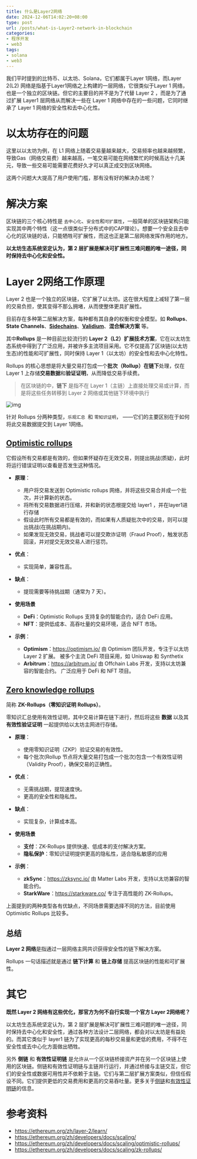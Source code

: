 ```yaml
---
title: 什么是Layer2网络
date: 2024-12-06T14:02:20+08:00
type: post
url: /posts/what-is-Layer2-network-in-blockchain
categories:
- 程序开发
- web3
tags:
- solana
- web3
---
```




我们平时提到的比特币、以太坊、Solana，它们都属于Layer 1网络，而Layer 2(L2) 网络是指基于Layer1网络之上构建的一层网络，它很类似于Layer 1 网络，也是一个独立的区块链。但它的主要目的并不是为了代替 Layer 2 ，而是为了通过扩展 Layer1 层网络从而解决一些在 Layer 1 网络中存在的一些问题，它同时继承了 Layer 1 网络的安全性和去中心化性。

# 以太坊存在的问题

这里以以太坊为例，在 L1 网络上随着交易量越来越大，交易频率也越来越频繁，导致Gas（网络交易费）越来越高，一笔交易可能在网络繁忙的时候高达十几美元，导致一些交易可能需要花费好久才可以真正成交到区块网络。

这两个问题大大提高了用户使用门槛，那有没有好的解决办法呢？

# 解决方案

区块链的三个核心特性是 `去中心化`、`安全性`和`可扩展性`，一般简单的区块链架构只能实现其中两个特性（这一点很类似于分布式中的CAP理论）。想要一个安全且去中心化的区块链的话，只能牺牲可扩展性，而这也正是第二层网络发挥作用的地方。

**以太坊生态系统坚定认为，第 2 层扩展是解决可扩展性三难问题的唯一途径，同时保持去中心化和安全性。**

# Layer 2网络工作原理

Layer 2 也是一个独立的区块链，它扩展了以太坊。这在很大程度上减轻了第一层的交易负担，使其变得不那么拥堵，从而使整体更具扩展性。

目前存在多种第二层解决方案，每种都有其自身的权衡和安全模型。如 **Rollups**、**State Channels**、**[Sidechains](https://ethereum.org/zh/developers/docs/scaling/sidechains/)**、**[Validium](https://ethereum.org/zh/developers/docs/scaling/validium/)**、**混合解决方案** 等。

其中**Rollups** 是一种目前比较流行的 **Layer 2（L2）扩展技术方案**，它在以太坊生态系统中得到了广泛应用，并被许多主流项目采用。它不仅提高了区块链(以太坊生态)的性能和可扩展性，同时保持 Layer 1（以太坊）的安全性和去中心化特性。

Rollups 的核心思想是将大量交易打包成一个**批次（Rollup）**在**链下**处理，仅在 Layer 1 上存储**交易数据**和**验证证明**，从而降低交易手续费。

> 在区块链的中，**链下** 是指不在 Layer 1（主链）上直接处理交易或计算，而是将这些任务转移到 Layer 2 网络或其他链下环境中执行

![img](https://blog--static.oss-cn-shanghai.aliyuncs.com/uploads/2025/layer2-network.webp)

针对 Rollups 分两种类型，`乐观汇总 `和 `零知识证明`， ——它们的主要区别在于如何将此交易数据提交到 Layer 1网络。

## [Optimistic rollups](https://ethereum.org/developers/docs/scaling/optimistic-rollups/)

它假设所有交易都是有效的，但如果怀疑存在无效交易，则提出挑战(质疑)，此时将运行错误证明以查看是否发生这种情况。

- **原理**：

  - 用户将交易发送到 Optimistic rollups 网络，并将这些交易合并成一个批次，并计算新的状态。
  - 将所有交易数据进行压缩，并和新的状态根提交给 layer1 ，并在layer1进行存储
  - 假设此时所有交易都是有效的，而如果有人质疑批次中的交易，则可以提出挑战(在挑战期内)。
  - 如果发现无效交易，挑战者可以提交欺诈证明（Fraud Proof），触发状态回滚，并对提交无效交易人进行惩罚。

- **优点**：

  - 实现简单，兼容性高。

- **缺点**：

  - 提现需要等待挑战期（通常为 7 天）。

- **使用场景**
  - **DeFi**：Optimistic Rollups 支持复杂的智能合约，适合 DeFi 应用。
  - **NFT**：提供低成本、高吞吐量的交易环境，适合 NFT 市场。
  
- **示例**：

  - **Optimism**：https://optimism.io/ 由 Optimism 团队开发，专注于以太坊 Layer 2 扩展。 被多个主流 DeFi 项目采用，如 Uniswap 和 Synthetix
  - **Arbitrum**：https://arbitrum.io/  由 Offchain Labs 开发，支持以太坊兼容的智能合约。 广泛应用于 DeFi 和 NFT 项目。

## [Zero knowledge rollups](https://ethereum.org/developers/docs/scaling/zk-rollups/)

简称 **ZK-Rollups（零知识证明 Rollups）**。

零知识汇总使用有效性证明，其中交易计算在链下进行，然后将这些 **数据** 以及其 **有效性验证证明** 一起提供给以太坊主网进行存储。

- **原理**：
  - 使用零知识证明（ZKP）验证交易的有效性。
  - 每个批次(Rollup 节点将大量交易打包成一个批次)包含一个有效性证明（Validity Proof），确保交易的正确性。
  
- **优点**：
  - 无需挑战期，提现速度快。
  - 更高的安全性和隐私性。
  
- **缺点**：
  - 实现复杂，计算成本高。
  
- **使用场景**
  - **支付**：ZK-Rollups 提供快速、低成本的支付解决方案。
  - **隐私保护**：零知识证明提供更高的隐私性，适合隐私敏感的应用
  
- **示例**：
  - **zkSync**：https://zksync.io/ 由 Matter Labs 开发，支持以太坊兼容的智能合约。
  - **StarkWare**：https://starkware.co/ 专注于高性能的 ZK-Rollups。

上面提到的两种类型各有优缺点，不同场景需要选择不同的方法，目前使用 Optimistic Rollups 比较多。

## 总结

**Layer 2 网络**是指通过一层网络主网共识获得安全性的链下解决方案。

Rollups 一句话描述就是通过 **链下计算** 和 **链上存储** 提高区块链的性能和可扩展性。

# 其它

**既然 Layer 2 网络有这些优化，那官方为何不自行实现一个官方 Layer 2网络呢？** 

以太坊生态系统坚定认为，第 2 层扩展是解决可扩展性三难问题的唯一途径，同时保持去中心化和安全性，通过各种方法设计二层网络，都会对以太坊是有益处的。而其它类似于 layer1 链为了实现更高的每秒交易量和更低的费用，不得不在安全性或去中心化方面做出牺牲。

另外 **侧链** 和 **有效性证明链** 是允许从一个区块链桥接资产并在另一个区块链上使用的区块链。侧链和有效性证明链与主链并行运行，并通过桥接与主链交互，但它们的安全性或数据可用性并不依赖于主链。它们与第二层扩展方案类似，但信任假设不同。它们提供更低的交易费用和更高的交易吞吐量。更多关于[侧链](https://ethereum.org/zh/developers/docs/scaling/sidechains/)和[有效性证明链](https://ethereum.org/zh/developers/docs/scaling/validium/)的信息。

# 参考资料

- https://ethereum.org/zh/layer-2/learn/
- https://ethereum.org/zh/developers/docs/scaling/
- https://ethereum.org/zh/developers/docs/scaling/optimistic-rollups/
- https://ethereum.org/zh/developers/docs/scaling/zk-rollups/
